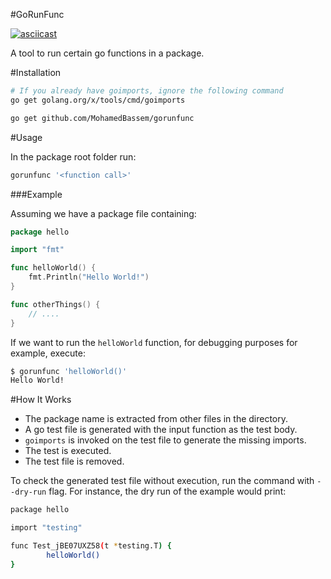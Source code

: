 #GoRunFunc

[![asciicast](https://asciinema.org/a/8bjpolygkl1za9tx8ojqozy7l.png)](https://asciinema.org/a/8bjpolygkl1za9tx8ojqozy7l)

A tool to run certain go functions in a package.

#Installation

```bash
# If you already have goimports, ignore the following command
go get golang.org/x/tools/cmd/goimports

go get github.com/MohamedBassem/gorunfunc
```

#Usage

In the package root folder run:
```bash
gorunfunc '<function call>'
```

###Example

Assuming we have a package file containing:
```go
package hello

import "fmt"

func helloWorld() {
	fmt.Println("Hello World!")
}

func otherThings() {
	// ....
}
```

If we want to run the `helloWorld` function, for debugging purposes for example, execute:
```bash
$ gorunfunc 'helloWorld()'
Hello World!
````

#How It Works

- The package name is extracted from other files in the directory.
- A go test file is generated with the input function as the test body.
- `goimports` is invoked on the test file to generate the missing imports.
- The test is executed.
- The test file is removed.

To check the generated test file without execution, run the command with `--dry-run` flag. For instance, the dry run of the example would print:
```bash
package hello

import "testing"

func Test_jBE07UXZ58(t *testing.T) {
        helloWorld()
}
```
